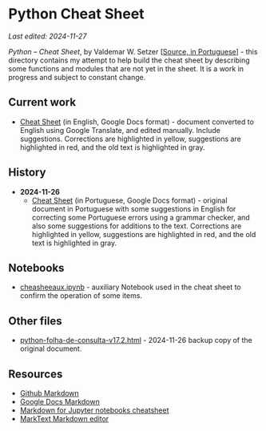 # Python Cheat Sheet

*Last edited: 2024-11-27*

*Python – Cheat Sheet*, by Valdemar W. Setzer [[Source, in Portuguese](https://www.ime.usp.br/~vwsetzer/python-opers-funcoes.html)] - this directory contains my attempt to help build the cheat sheet by describing some functions and modules that are not yet in the sheet. It is a work in progress and subject to constant change.

## Current work

* [Cheat Sheet](https://docs.google.com/document/d/1plg9g5vMVei8Xr-B9jydi2FfOlteiRP8VpnO0_t481Q/edit?usp=sharing) (in English, Google Docs format) - document converted to English using Google Translate, and edited manually. Include suggestions. Corrections are highlighted in yellow, suggestions are highlighted in red, and the old text is highlighted in gray.

## History

* **2024-11-26**
     * [Cheat Sheet](https://docs.google.com/document/d/1xRVtHRLfqZHAKbBl5KLoV-0rG8A262vDPz54wOd-jn8/edit?usp=sharing) (in Portuguese, Google Docs format) - original document in Portuguese with some suggestions in English for correcting some Portuguese errors using a grammar checker, and also some suggestions for additions to the text. Corrections are highlighted in yellow, suggestions are highlighted in red, and the old text is highlighted in gray.

## Notebooks

* [cheasheeaux.ipynb](../notebooks/cheasheeaux.ipynb) - auxiliary Notebook used in the cheat sheet to confirm the operation of some items.

## Other files

* [python-folha-de-consulta-v17.2.html](python-folha-de-consulta-v17.2.html) - 2024-11-26 backup copy of the original document.

## Resources

* [Github Markdown](https://docs.github.com/en/get-started/writing-on-github/getting-started-with-writing-and-formatting-on-github/basic-writing-and-formatting-syntax)
* [Google Docs Markdown](https://support.google.com/docs/answer/12014036?hl=en)
* [Markdown for Jupyter notebooks cheatsheet](https://www.ibm.com/docs/en/watson-studio-local/1.2.3?topic=notebooks-markdown-jupyter-cheatsheet)
* [MarkText Markdown editor](https://snapcraft.io/install/marktext/ubuntu)
